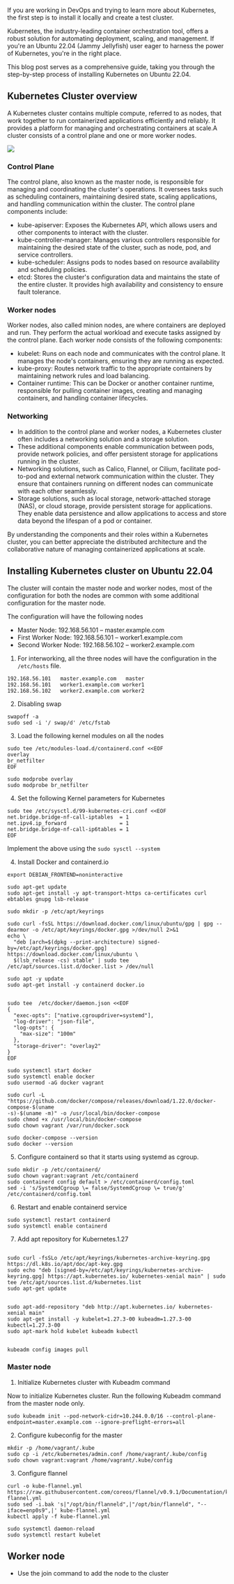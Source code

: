 If you are working in DevOps and trying to learn more about Kubernetes, the first step is to install it locally and create a test cluster.

Kubernetes, the industry-leading container orchestration tool, offers a robust solution for automating deployment, scaling, and management. If you're an Ubuntu 22.04 (Jammy Jellyfish) user eager to harness the power of Kubernetes, you're in the right place.

This blog post serves as a comprehensive guide, taking you through the step-by-step process of installing Kubernetes on Ubuntu 22.04.

## Kubernetes Cluster overview

A Kubernetes cluster contains multiple compute, referred to as nodes, that work together to run containerized applications efficiently and reliably.
It provides a platform for managing and orchestrating containers at scale.A cluster consists of a control plane and one or more worker nodes.

![](https://bucket-gmhbbh.s3.ap-south-1.amazonaws.com/wp-content/uploads/2023/07/12130102/Kubernetes-cluster.drawio.png)

### Control Plane

The control plane, also known as the master node, is responsible for managing and coordinating the cluster's operations. It oversees tasks such as scheduling containers, maintaining desired state, scaling applications, and handling communication within the cluster. The control plane components include:

- kube-apiserver: Exposes the Kubernetes API, which allows users and other components to interact with the cluster.
- kube-controller-manager: Manages various controllers responsible for maintaining the desired state of the cluster, such as node, pod, and service controllers.
- kube-scheduler: Assigns pods to nodes based on resource availability and scheduling policies.
- etcd: Stores the cluster's configuration data and maintains the state of the entire cluster. It provides high availability and consistency to ensure fault tolerance.

### Worker nodes

Worker nodes, also called minion nodes, are where containers are deployed and run. They perform the actual workload and execute tasks assigned by the control plane. Each worker node consists of the following components:

- kubelet: Runs on each node and communicates with the control plane. It manages the node's containers, ensuring they are running as expected.
- kube-proxy: Routes network traffic to the appropriate containers by maintaining network rules and load balancing.
- Container runtime: This can be Docker or another container runtime, responsible for pulling container images, creating and managing containers, and handling container lifecycles.


### Networking

- In addition to the control plane and worker nodes, a Kubernetes cluster often includes a networking solution and a storage solution. 
- These additional components enable communication between pods, provide network policies, and offer persistent storage for applications running in the cluster.
- Networking solutions, such as Calico, Flannel, or Cilium, facilitate pod-to-pod and external network communication within the cluster. They ensure that containers running on different nodes can communicate with each other seamlessly.
- Storage solutions, such as local storage, network-attached storage (NAS), or cloud storage, provide persistent storage for applications. They enable data persistence and allow applications to access and store data beyond the lifespan of a pod or container.

By understanding the components and their roles within a Kubernetes cluster, you can better appreciate the distributed architecture and the collaborative nature of managing containerized applications at scale.


## Installing Kubernetes cluster on Ubuntu 22.04

The cluster will contain the master node and worker nodes, most of the configuration for both the nodes are common with some additional configuration for the master node.

The configuration will have the following nodes

- Master Node:  192.168.56.101 – master.example.com
- First Worker Node:  192.168.56.101 – worker1.example.com
- Second Worker Node:  192.168.56.102 – worker2.example.com

1. For interworking, all the three nodes will have the configuration in the `/etc/hosts` file.

```
192.168.56.101   master.example.com   master
192.168.56.101   worker1.example.com worker1
192.168.56.102   worker2.example.com worker2
```

2. Disabling swap

```
swapoff -a
sudo sed -i '/ swap/d' /etc/fstab
```

3. Load the following kernel modules on all the nodes

```
sudo tee /etc/modules-load.d/containerd.conf <<EOF
overlay
br_netfilter
EOF

sudo modprobe overlay
sudo modprobe br_netfilter
```
4. Set the following Kernel parameters for Kubernetes

```
sudo tee /etc/sysctl.d/99-kubernetes-cri.conf <<EOF
net.bridge.bridge-nf-call-iptables  = 1
net.ipv4.ip_forward                 = 1
net.bridge.bridge-nf-call-ip6tables = 1
EOF
```
Implement the above using the `sudo sysctl --system`

4. Install Docker and containerd.io

```
export DEBIAN_FRONTEND=noninteractive

sudo apt-get update
sudo apt-get install -y apt-transport-https ca-certificates curl ebtables gnupg lsb-release

sudo mkdir -p /etc/apt/keyrings

sudo curl -fsSL https://download.docker.com/linux/ubuntu/gpg | gpg --dearmor -o /etc/apt/keyrings/docker.gpg >/dev/null 2>&1
echo \
  "deb [arch=$(dpkg --print-architecture) signed-by=/etc/apt/keyrings/docker.gpg] https://download.docker.com/linux/ubuntu \
  $(lsb_release -cs) stable" | sudo tee /etc/apt/sources.list.d/docker.list > /dev/null

sudo apt -y update 
sudo apt-get install -y containerd docker.io


sudo tee  /etc/docker/daemon.json <<EOF
{
  "exec-opts": ["native.cgroupdriver=systemd"],
  "log-driver": "json-file",
  "log-opts": {
    "max-size": "100m"
  },
  "storage-driver": "overlay2"
}
EOF

sudo systemctl start docker
sudo systemctl enable docker
sudo usermod -aG docker vagrant

sudo curl -L "https://github.com/docker/compose/releases/download/1.22.0/docker-compose-$(uname
-s)-$(uname -m)" -o /usr/local/bin/docker-compose
sudo chmod +x /usr/local/bin/docker-compose
sudo chown vagrant /var/run/docker.sock

sudo docker-compose --version
sudo docker --version
```

5. Configure containerd so that it starts using systemd as cgroup.

```
sudo mkdir -p /etc/containerd/
sudo chown vagrant:vagrant /etc/containerd
sudo containerd config default > /etc/containerd/config.toml
sed -i 's/SystemdCgroup \= false/SystemdCgroup \= true/g' /etc/containerd/config.toml
```

6. Restart and enable containerd service

```
sudo systemctl restart containerd
sudo systemctl enable containerd

```

7. Add apt repository for Kubernetes.1.27

```

sudo curl -fsSLo /etc/apt/keyrings/kubernetes-archive-keyring.gpg https://dl.k8s.io/apt/doc/apt-key.gpg
sudo echo "deb [signed-by=/etc/apt/keyrings/kubernetes-archive-keyring.gpg] https://apt.kubernetes.io/ kubernetes-xenial main" | sudo tee /etc/apt/sources.list.d/kubernetes.list
sudo apt-get update


sudo apt-add-repository "deb http://apt.kubernetes.io/ kubernetes-xenial main"
sudo apt-get install -y kubelet=1.27.3-00 kubeadm=1.27.3-00 kubectl=1.27.3-00
sudo apt-mark hold kubelet kubeadm kubectl


kubeadm config images pull
```


### Master node


1. Initialize Kubernetes cluster with Kubeadm command

Now to initialize Kubernetes cluster. Run the following Kubeadm command from the master node only.

```
sudo kubeadm init --pod-network-cidr=10.244.0.0/16 --control-plane-endpoint=master.example.com --ignore-preflight-errors=all
```

2. Configure kubeconfig for the master

```
mkdir -p /home/vagrant/.kube
sudo cp -i /etc/kubernetes/admin.conf /home/vagrant/.kube/config
sudo chown vagrant:vagrant /home/vagrant/.kube/config
```

3. Configure flannel

```
curl -o kube-flannel.yml https://raw.githubusercontent.com/coreos/flannel/v0.9.1/Documentation/kube-flannel.yml
sudo sed -i.bak 's|"/opt/bin/flanneld",|"/opt/bin/flanneld", "--iface=enp0s9",|' kube-flannel.yml
kubectl apply -f kube-flannel.yml

sudo systemctl daemon-reload
sudo systemctl restart kubelet

```

## Worker node


- Use the join command to add the node to the cluster



